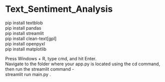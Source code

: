 # Text_Sentiment_Analysis


pip install textblob<br/>
pip install pandas<br/>
pip install streamlit<br/>
pip install clean-text[gpl]<br/>
pip install openpyxl <br/>
pip install matplotlib<br/>




Press Windows + R, type cmd, and hit Enter.<br/>
Navigate to the folder where your app.py is located using the cd command, then run the streamlit command -  <br/>
streamlit run main.py
.
